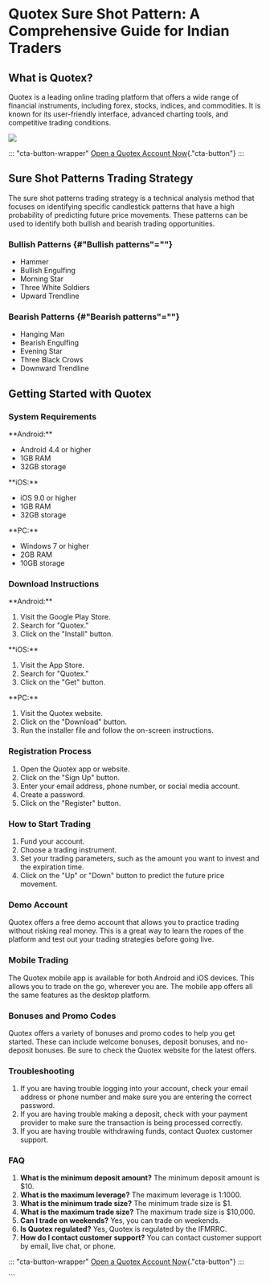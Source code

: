 # Quotex Sure Shot Pattern: A Comprehensive Guide for Indian Traders

## What is Quotex?

Quotex is a leading online trading platform that offers a wide range of
financial instruments, including forex, stocks, indices, and
commodities. It is known for its user-friendly interface, advanced
charting tools, and competitive trading conditions.

[![](https://static.quotex.io/files/4_en/300_250.jpg)](https://traff.sbs/brokerqxlid)

::: \"cta-button-wrapper\"
[Open a Quotex Account
Now](\%22https://traff.sbs/brokerqxsignup\%22){."cta-button"}
:::

## Sure Shot Patterns Trading Strategy

The sure shot patterns trading strategy is a technical analysis method
that focuses on identifying specific candlestick patterns that have a
high probability of predicting future price movements. These patterns
can be used to identify both bullish and bearish trading opportunities.

### Bullish Patterns {#"Bullish patterns"=""}

-   Hammer
-   Bullish Engulfing
-   Morning Star
-   Three White Soldiers
-   Upward Trendline

### Bearish Patterns {#"Bearish patterns"=""}

-   Hanging Man
-   Bearish Engulfing
-   Evening Star
-   Three Black Crows
-   Downward Trendline

## Getting Started with Quotex

### System Requirements

\*\*Android:\*\*

-   Android 4.4 or higher
-   1GB RAM
-   32GB storage

\*\*iOS:\*\*

-   iOS 9.0 or higher
-   1GB RAM
-   32GB storage

\*\*PC:\*\*

-   Windows 7 or higher
-   2GB RAM
-   10GB storage

### Download Instructions

\*\*Android:\*\*

1.  Visit the Google Play Store.
2.  Search for "Quotex."
3.  Click on the "Install" button.

\*\*iOS:\*\*

1.  Visit the App Store.
2.  Search for "Quotex."
3.  Click on the "Get" button.

\*\*PC:\*\*

1.  Visit the Quotex website.
2.  Click on the "Download" button.
3.  Run the installer file and follow the on-screen instructions.

### Registration Process

1.  Open the Quotex app or website.
2.  Click on the "Sign Up" button.
3.  Enter your email address, phone number, or social media account.
4.  Create a password.
5.  Click on the "Register" button.

### How to Start Trading

1.  Fund your account.
2.  Choose a trading instrument.
3.  Set your trading parameters, such as the amount you want to invest
    and the expiration time.
4.  Click on the "Up" or "Down" button to predict the future
    price movement.

### Demo Account

Quotex offers a free demo account that allows you to practice trading
without risking real money. This is a great way to learn the ropes of
the platform and test out your trading strategies before going live.

### Mobile Trading

The Quotex mobile app is available for both Android and iOS devices.
This allows you to trade on the go, wherever you are. The mobile app
offers all the same features as the desktop platform.

### Bonuses and Promo Codes

Quotex offers a variety of bonuses and promo codes to help you get
started. These can include welcome bonuses, deposit bonuses, and
no-deposit bonuses. Be sure to check the Quotex website for the latest
offers.

### Troubleshooting

1.  If you are having trouble logging into your account, check your
    email address or phone number and make sure you are entering the
    correct password.
2.  If you are having trouble making a deposit, check with your payment
    provider to make sure the transaction is being processed correctly.
3.  If you are having trouble withdrawing funds, contact Quotex customer
    support.

### FAQ

1.  **What is the minimum deposit amount?** The minimum deposit amount
    is \$10.
2.  **What is the maximum leverage?** The maximum leverage is 1:1000.
3.  **What is the minimum trade size?** The minimum trade size is \$1.
4.  **What is the maximum trade size?** The maximum trade size is
    \$10,000.
5.  **Can I trade on weekends?** Yes, you can trade on weekends.
6.  **Is Quotex regulated?** Yes, Quotex is regulated by the IFMRRC.
7.  **How do I contact customer support?** You can contact customer
    support by email, live chat, or phone.

::: \"cta-button-wrapper\"
[Open a Quotex Account
Now](\%22https://traff.sbs/brokerqxsignup\%22){."cta-button"}
:::

\`\`\`

